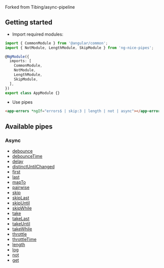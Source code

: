 Forked from Tibing/async-pipeline

## Getting started

- Import required modules:
```typescript
import { CommonModule } from '@angular/common';
import { NotModule, LengthModule, SkipModule } from 'ng-nice-pipes';

@NgModule({
  imports: [
    CommonModule,
    NotModule,
    LengthModule,
    SkipModule,
  ],
})
export class AppModule {}
```

- Use pipes
```html
<app-errors *ngIf="errors$ | skip:3 | length | not | async"></app-errors>
```

## Available pipes

### Async

- [debounce](https://rxjs.dev/api/operators/debounce)
- [debounceTime](#debouncetimepipe)
- [delay](#delaypipe)
- [distinctUntilChanged](#distinctuntilchangedpipe)
- [first](#firstpipe)
- [last](#lastpipe)
- [mapTo](#maptopipe)
- [pairwise](#pairwisepipe)
- [skip](#skippipe)
- [skipLast](#skiplastpipe)
- [skipUntil](https://rxjs.dev/api/operators/skipUntil)
- [skipWhile](https://rxjs.dev/api/operators/skipWhile)
- [take](#takepipe)
- [takeLast](#takelastpipe)
- [takeUntil](https://rxjs.dev/api/operators/takeUntil)
- [takeWhile](https://rxjs.dev/api/operators/takeWhile)
- [throttle](#throttlepipe)
- [throttleTime](https://rxjs.dev/api/operators/throttleTime)
- [length](#lengthpipe)
- [log](#logpipe)
- [not](#notpipe)
- [get](#getpipe)
